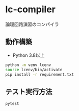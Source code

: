 # lc-compiler

論理回路演習のコンパイラ

## 動作構築

- Python 3.8以上

```bash
python -m venv lcenv
source lcenv/bin/activate
pip install -r requirement.txt
```

## テスト実行方法

```bash
pytest
```



